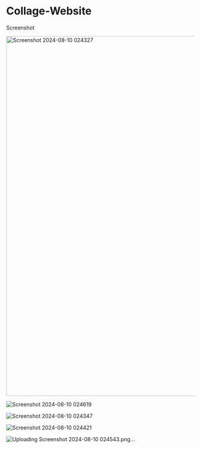﻿# Collage-Website
 
Screenshot

<img width="959" alt="Screenshot 2024-08-10 024327" src="https://github.com/user-attachments/assets/4a1c78e5-45ec-468a-8d43-470ab400a1b3">

![Screenshot 2024-08-10 024619](https://github.com/user-attachments/assets/53f3122c-6654-424e-87f7-b6f617336595)

![Screenshot 2024-08-10 024347](https://github.com/user-attachments/assets/e8cb6be7-6556-43e3-ae97-c731ff020456)

![Screenshot 2024-08-10 024421](https://github.com/user-attachments/assets/96853d14-58b5-47ca-91a8-c3342b620071)

![Uploading Screenshot 2024-08-10 024543.png…]()




